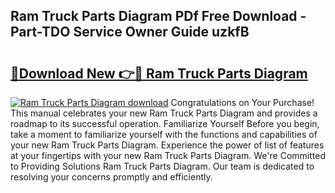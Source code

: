 ## Ram Truck Parts Diagram PDf Free Download - Part-TDO Service Owner Guide uzkfB

# <h2><a href="http://dfrq90.blite.top/?on=Ram+Truck+Parts+Diagram">🔗Download New 👉🔴 Ram Truck Parts Diagram</a></h2>

[![Ram Truck Parts Diagram download](https://i.imgur.com/lujVjoI.png)](http://dfrq90.blite.top/?on=Ram+Truck+Parts+Diagram)
Congratulations on Your Purchase! This manual celebrates your new Ram Truck Parts Diagram and provides a roadmap to its successful operation. Familiarize Yourself Before you begin, take a moment to familiarize yourself with the functions and capabilities of your new Ram Truck Parts Diagram. Experience the power of list of features at your fingertips with your new Ram Truck Parts Diagram. We're Committed to Providing Solutions Ram Truck Parts Diagram. Our team is dedicated to resolving your concerns promptly and efficiently.
